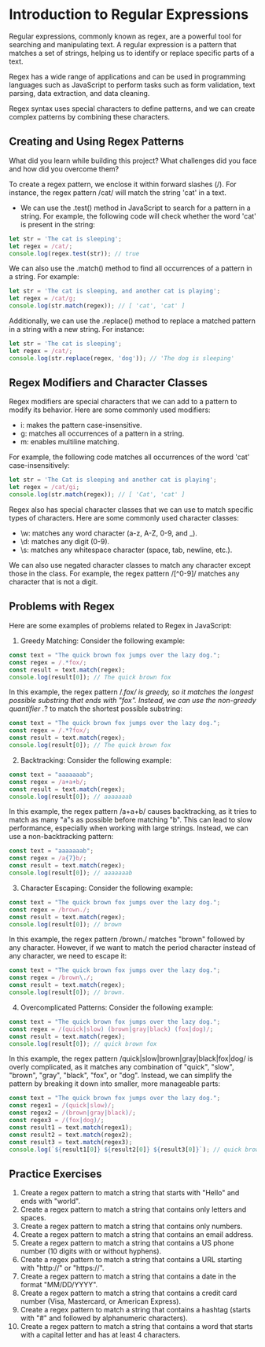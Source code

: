 # Introduction to Regular Expressions

Regular expressions, commonly known as regex, are a powerful tool for searching and manipulating text. A regular expression is a pattern that matches a set of strings, helping us to identify or replace specific parts of a text.

Regex has a wide range of applications and can be used in programming languages such as JavaScript to perform tasks such as form validation, text parsing, data extraction, and data cleaning.

Regex syntax uses special characters to define patterns, and we can create complex patterns by combining these characters.


## Creating and Using Regex Patterns

What did you learn while building this project? What challenges did you face and how did you overcome them?

To create a regex pattern, we enclose it within forward slashes (/). For instance, the regex pattern /cat/ will match the string 'cat' in a text.

- We can use the .test() method in JavaScript to search for a pattern in a string. For example, the following code will check whether the word 'cat' is present in the string:

```javascript
let str = 'The cat is sleeping';
let regex = /cat/;
console.log(regex.test(str)); // true
```

We can also use the .match() method to find all occurrences of a pattern in a string. For example:

```javascript
let str = 'The cat is sleeping, and another cat is playing';
let regex = /cat/g;
console.log(str.match(regex)); // [ 'cat', 'cat' ]
```

Additionally, we can use the .replace() method to replace a matched pattern in a string with a new string. For instance:

```javascript
let str = 'The cat is sleeping';
let regex = /cat/;
console.log(str.replace(regex, 'dog')); // 'The dog is sleeping'
```

## Regex Modifiers and Character Classes

Regex modifiers are special characters that we can add to a pattern to modify its behavior. Here are some commonly used modifiers:

- i: makes the pattern case-insensitive.  
- g: matches all occurrences of a pattern in a string. 
- m: enables multiline matching. 

For example, the following code matches all occurrences of the word 'cat' case-insensitively:

```javascript
let str = 'The Cat is sleeping and another cat is playing';
let regex = /cat/gi;
console.log(str.match(regex)); // [ 'Cat', 'cat' ]
```

Regex also has special character classes that we can use to match specific types of characters. Here are some commonly used character classes:

- \w: matches any word character (a-z, A-Z, 0-9, and _).
- \d: matches any digit (0-9).
- \s: matches any whitespace character (space, tab, newline, etc.).

We can also use negated character classes to match any character except those in the class. For example, the regex pattern /[^0-9]/ matches any character that is not a digit.

## Problems with Regex

Here are some examples of problems related to Regex in JavaScript:

1. Greedy Matching:
Consider the following example:


```javascript
const text = "The quick brown fox jumps over the lazy dog.";
const regex = /.*fox/;
const result = text.match(regex);
console.log(result[0]); // The quick brown fox
```
In this example, the regex pattern /.*fox/ is greedy, so it matches the longest possible substring that ends with "fox". Instead, we can use the non-greedy quantifier .*? to match the shortest possible substring:

```javascript
const text = "The quick brown fox jumps over the lazy dog.";
const regex = /.*?fox/;
const result = text.match(regex);
console.log(result[0]); // The quick brown fox
```

2. Backtracking:
Consider the following example:

```javascript
const text = "aaaaaaab";
const regex = /a+a+b/;
const result = text.match(regex);
console.log(result[0]); // aaaaaaab
```

In this example, the regex pattern /a+a+b/ causes backtracking, as it tries to match as many "a"s as possible before matching "b". This can lead to slow performance, especially when working with large strings. Instead, we can use a non-backtracking pattern:

```javascript
const text = "aaaaaaab";
const regex = /a{7}b/;
const result = text.match(regex);
console.log(result[0]); // aaaaaaab
```


3. Character Escaping:
Consider the following example:

```javascript
const text = "The quick brown fox jumps over the lazy dog.";
const regex = /brown./;
const result = text.match(regex);
console.log(result[0]); // brown 
```

In this example, the regex pattern /brown./ matches "brown" followed by any character. However, if we want to match the period character instead of any character, we need to escape it:

```javascript
const text = "The quick brown fox jumps over the lazy dog.";
const regex = /brown\./;
const result = text.match(regex);
console.log(result[0]); // brown.
```


4. Overcomplicated Patterns:
Consider the following example:

```javascript
const text = "The quick brown fox jumps over the lazy dog.";
const regex = /(quick|slow) (brown|gray|black) (fox|dog)/;
const result = text.match(regex);
console.log(result[0]); // quick brown fox
```

In this example, the regex pattern /quick|slow|brown|gray|black|fox|dog/ is overly complicated, as it matches any combination of "quick", "slow", "brown", "gray", "black", "fox", or "dog". Instead, we can simplify the pattern by breaking it down into smaller, more manageable parts:

```javascript
const text = "The quick brown fox jumps over the lazy dog.";
const regex1 = /(quick|slow)/;
const regex2 = /(brown|gray|black)/;
const regex3 = /(fox|dog)/;
const result1 = text.match(regex1);
const result2 = text.match(regex2);
const result3 = text.match(regex3);
console.log(`${result1[0]} ${result2[0]} ${result3[0]}`); // quick brown fox
```


## Practice Exercises

1. Create a regex pattern to match a string that starts with "Hello" and ends with "world".
1. Create a regex pattern to match a string that contains only letters and spaces.
1. Create a regex pattern to match a string that contains only numbers.
1. Create a regex pattern to match a string that contains an email address.
1. Create a regex pattern to match a string that contains a US phone number (10 digits with or without hyphens).
1. Create a regex pattern to match a string that contains a URL starting with "http://" or "https://".
1. Create a regex pattern to match a string that contains a date in the format "MM/DD/YYYY".
1. Create a regex pattern to match a string that contains a credit card number (Visa, Mastercard, or American Express).
1. Create a regex pattern to match a string that contains a hashtag (starts with "#" and followed by alphanumeric characters).
1. Create a regex pattern to match a string that contains a word that starts with a capital letter and has at least 4 characters.
